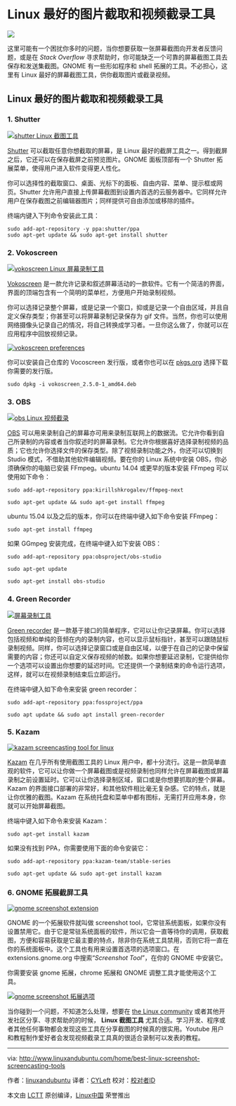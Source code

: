 Linux 最好的图片截取和视频截录工具
======
![](http://www.linuxandubuntu.com/uploads/2/1/1/5/21152474/best-linux-screenshot-and-screencasting-tools_orig.jpg)

这里可能有一个困扰你多时的问题，当你想要获取一张屏幕截图向开发者反馈问题，或是在  _Stack Overflow_ 寻求帮助时，你可能缺乏一个可靠的屏幕截图工具去保存和发送集截图。GNOME 有一些形如程序和 shell 拓展的工具。不必担心，这里有 Linux 最好的屏幕截图工具，供你截取图片或截录视频。

## Linux 最好的图片截取和视频截录工具

### 1. Shutter

 [![shutter Linux 截图工具](http://www.linuxandubuntu.com/uploads/2/1/1/5/21152474/shutter-linux-screenshot-taking-tools_orig.jpg)][2] 
 
[Shutter][3] 可以截取任意你想截取的屏幕，是 Linux 最好的截屏工具之一。得到截屏之后，它还可以在保存截屏之前预览图片。GNOME 面板顶部有一个 Shutter 拓展菜单，使得用户进入软件变得更人性化。

你可以选择性的截取窗口、桌面、光标下的面板、自由内容、菜单、提示框或网页。Shutter 允许用户直接上传屏幕截图到设置内首选的云服务器中。它同样允许用户在保存截图之前编辑器图片；同样提供可自由添加或移除的插件。

终端内键入下列命令安装此工具：

```
sudo add-apt-repository -y ppa:shutter/ppa
sudo apt-get update && sudo apt-get install shutter
```

### 2. Vokoscreen

 [![vokoscreen Linux 屏幕录制工具](http://www.linuxandubuntu.com/uploads/2/1/1/5/21152474/vokoscreen-screencasting-tool-for-linux_orig.jpg)][4] 
 
 
[Vokoscreen][5] 是一款允许记录和叙述屏幕活动的一款软件。它有一个简洁的界面，界面的顶端包含有一个简明的菜单栏，方便用户开始录制视频。

你可以选择记录整个屏幕，或是记录一个窗口，抑或是记录一个自由区域，并且自定义保存类型；你甚至可以将屏幕录制记录保存为 gif 文件。当然，你也可以使用网络摄像头记录自己的情况，将自己转换成学习者。一旦你这么做了，你就可以在应用程序中回放视频记录。

 [![vokoscreen preferences](http://www.linuxandubuntu.com/uploads/2/1/1/5/21152474/vokoscreen-preferences_orig.jpg)][6] 

你可以安装自己仓库的 Vocoscreen 发行版，或者你也可以在 [pkgs.org][7] 选择下载你需要的发行版。

```
sudo dpkg -i vokoscreen_2.5.0-1_amd64.deb
```

### 3. OBS

 [![obs Linux 视频截录](http://www.linuxandubuntu.com/uploads/2/1/1/5/21152474/obs-linux-screencasting-tool_orig.jpg)][8]
 
[OBS][9] 可以用来录制自己的屏幕亦可用来录制互联网上的数据流。它允许你看到自己所录制的内容或者当你叙述时的屏幕录制。它允许你根据喜好选择录制视频的品质；它也允许你选择文件的保存类型。除了视频录制功能之外，你还可以切换到 Studio 模式，不借助其他软件编辑视频。要在你的 Linux 系统中安装 OBS，你必须确保你的电脑已安装 FFmpeg。ubuntu 14.04 或更早的版本安装 FFmpeg 可以使用如下命令：

```
sudo add-apt-repository ppa:kirillshkrogalev/ffmpeg-next

sudo apt-get update && sudo apt-get install ffmpeg
```

ubuntu 15.04 以及之后的版本，你可以在终端中键入如下命令安装 FFmpeg：

```
sudo apt-get install ffmpeg
```

​如果 GGmpeg 安装完成，在终端中键入如下安装 OBS：

```
sudo add-apt-repository ppa:obsproject/obs-studio

sudo apt-get update

sudo apt-get install obs-studio
```

### 4. Green Recorder

 [![屏幕录制工具](http://www.linuxandubuntu.com/uploads/2/1/1/5/21152474/green-recording-linux-tool_orig.jpg)][10] 

[Green recorder][11] 是一款基于接口的简单程序，它可以让你记录屏幕。你可以选择包括视频和单纯的音频在内的录制内容，也可以显示鼠标指针，甚至可以跟随鼠标录制视频。同样，你可以选择记录窗口或是自由区域，以便于在自己的记录中保留需要的内容；你还可以自定义保存视频的帧数。如果你想要延迟录制，它提供给你一个选项可以设置出你想要的延迟时间。它还提供一个录制结束的命令运行选项，这样，就可以在视频录制结束后立即运行。​

在终端中键入如下命令来安装 green recorder：

```
sudo add-apt-repository ppa:fossproject/ppa

sudo apt update && sudo apt install green-recorder
```

### 5. Kazam

 [![kazam screencasting tool for linux](http://www.linuxandubuntu.com/uploads/2/1/1/5/21152474/kazam-screencasting-tool-for-linux_orig.jpg)][12]

[Kazam][13] 在几乎所有使用截图工具的 Linux 用户中，都十分流行。这是一款简单直观的软件，它可以让你做一个屏幕截图或是视频录制也同样允许在屏幕截图或屏幕录制之前设置延时。它可以让你选择录制区域，窗口或是你想要抓取的整个屏幕。Kazam 的界面接口部署的非常好，和其他软件相比毫无复杂感。它的特点，就是让你优雅的截图。Kazam 在系统托盘和菜单中都有图标，无需打开应用本身，你就可以开始屏幕截图。​​

终端中键入如下命令来安装 Kazam：

```
sudo apt-get install kazam
```

​如果没有找到 PPA，你需要使用下面的命令安装它：

```
sudo add-apt-repository ppa:kazam-team/stable-series

sudo apt-get update && sudo apt-get install kazam
```

### 6. GNOME 拓展截屏工具

 [![gnome screenshot extension](http://www.linuxandubuntu.com/uploads/2/1/1/5/21152474/gnome-screenshot-extension-compressed_orig.jpg)][1] 

GNOME 的一个拓展软件就叫做 screenshot tool，它常驻系统面板，如果你没有设置禁用它。由于它是常驻系统面板的软件，所以它会一直等待你的调用，获取截图，方便和容易获取是它最主要的特点，除非你在系统工具禁用，否则它将一直在你的系统面板中。这个工具也有用来设置首选项的选项窗口。在 extensions.gnome.org 中搜索“_Screenshot Tool_”，在你的 GNOME 中安装它。 

你需要安装 gnome 拓展，chrome 拓展和 GNOME 调整工具才能使用这个工具。

 [![gnome screenshot 拓展选项](http://www.linuxandubuntu.com/uploads/2/1/1/5/21152474/gnome-screenshot-extension-preferences_orig.jpg)][14] 

当你碰到一个问题，不知道怎么处理，想要在 [the Linux community][15] 或者其他开发社区分享、寻求帮助的的时候， **Linux 截图工具** 尤其合适。学习开发、程序或者其他任何事物都会发现这些工具在分享截图的时候真的很实用。Youtube 用户和教程制作爱好者会发现视频截录工具真的很适合录制可以发表的教程。 

--------------------------------------------------------------------------------

via: http://www.linuxandubuntu.com/home/best-linux-screenshot-screencasting-tools

作者：[linuxandubuntu][a]
译者：[CYLeft](https://github.com/CYLeft)
校对：[校对者ID](https://github.com/校对者ID)

本文由 [LCTT](https://github.com/LCTT/TranslateProject) 原创编译，[Linux中国](https://linux.cn/) 荣誉推出

[a]:http://www.linuxandubuntu.com
[1]:http://www.linuxandubuntu.com/uploads/2/1/1/5/21152474/gnome-screenshot-extension-compressed_orig.jpg
[2]:http://www.linuxandubuntu.com/uploads/2/1/1/5/21152474/shutter-linux-screenshot-taking-tools_orig.jpg
[3]:http://shutter-project.org/
[4]:http://www.linuxandubuntu.com/uploads/2/1/1/5/21152474/vokoscreen-screencasting-tool-for-linux_orig.jpg
[5]:https://github.com/vkohaupt/vokoscreen
[6]:http://www.linuxandubuntu.com/uploads/2/1/1/5/21152474/vokoscreen-preferences_orig.jpg
[7]:https://pkgs.org/download/vokoscreen
[8]:http://www.linuxandubuntu.com/uploads/2/1/1/5/21152474/obs-linux-screencasting-tool_orig.jpg
[9]:https://obsproject.com/
[10]:http://www.linuxandubuntu.com/uploads/2/1/1/5/21152474/green-recording-linux-tool_orig.jpg
[11]:https://github.com/foss-project/green-recorder
[12]:http://www.linuxandubuntu.com/uploads/2/1/1/5/21152474/kazam-screencasting-tool-for-linux_orig.jpg
[13]:https://launchpad.net/kazam
[14]:http://www.linuxandubuntu.com/uploads/2/1/1/5/21152474/gnome-screenshot-extension-preferences_orig.jpg
[15]:http://www.linuxandubuntu.com/home/top-10-communities-to-help-you-learn-linux
